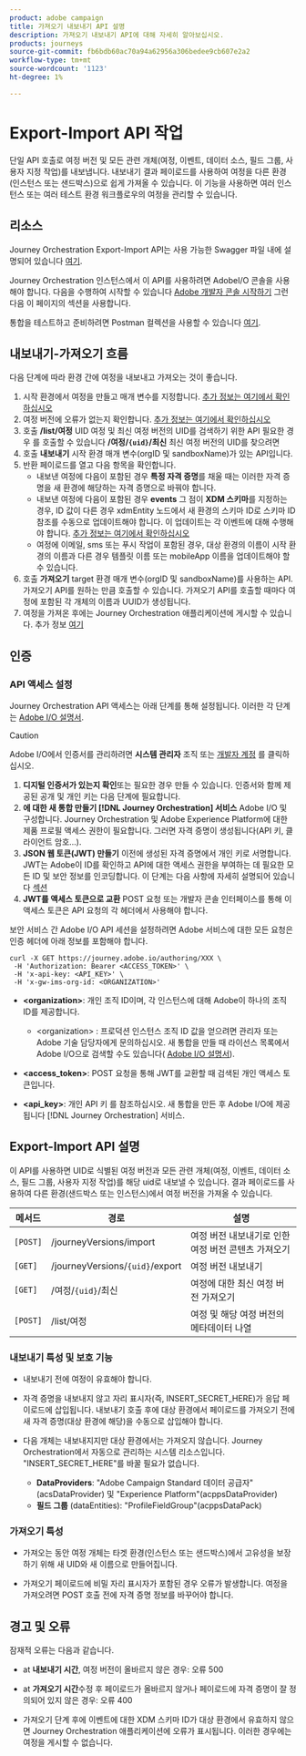 ```yaml
---
product: adobe campaign
title: 가져오기 내보내기 API 설명
description: 가져오기 내보내기 API에 대해 자세히 알아보십시오.
products: journeys
source-git-commit: fb6bdb60ac70a94a62956a306bedee9cb607e2a2
workflow-type: tm+mt
source-wordcount: '1123'
ht-degree: 1%

---
```



# Export-Import API 작업

단일 API 호출로 여정 버전 및 모든 관련 개체(여정, 이벤트, 데이터 소스, 필드 그룹, 사용자 지정 작업)를 내보냅니다. 내보내기 결과 페이로드를 사용하여 여정을 다른 환경(인스턴스 또는 샌드박스)으로 쉽게 가져올 수 있습니다.
이 기능을 사용하면 여러 인스턴스 또는 여러 테스트 환경 워크플로우의 여정을 관리할 수 있습니다.


## 리소스

Journey Orchestration Export-Import API는 사용 가능한 Swagger 파일 내에 설명되어 있습니다 [여기](https://adobedocs.github.io/JourneyAPI/docs/).

Journey Orchestration 인스턴스에서 이 API를 사용하려면 AdobeI/O 콘솔을 사용해야 합니다. 다음을 수행하여 시작할 수 있습니다 [Adobe 개발자 콘솔 시작하기](https://www.adobe.io/apis/experienceplatform/console/docs.html#!AdobeDocs/adobeio-console/master/getting-started.md) 그런 다음 이 페이지의 섹션을 사용합니다.

통합을 테스트하고 준비하려면 Postman 컬렉션을 사용할 수 있습니다 [여기](https://raw.githubusercontent.com/AdobeDocs/JourneyAPI/master/postman-collections/Journey-Orchestration_Export-import-API_postman-collection.json).


## 내보내기-가져오기 흐름

다음 단계에 따라 환경 간에 여정을 내보내고 가져오는 것이 좋습니다.

1. 시작 환경에서 여정을 만들고 매개 변수를 지정합니다. [추가 정보는 여기에서 확인하십시오](https://experienceleague.adobe.com/docs/journeys/using/building-journeys/about-journey-building/journey.html)
1. 여정 버전에 오류가 없는지 확인합니다. [추가 정보는 여기에서 확인하십시오](https://experienceleague.adobe.com/docs/journeys/using/building-journeys/testing-the-journey.html)
1. 호출 **/list/여정** UID 여정 및 최신 여정 버전의 UID를 검색하기 위한 API 필요한 경우 를 호출할 수 있습니다 **/여정/`{uid}`/최신** 최신 여정 버전의 UID를 찾으려면
1. 호출 **내보내기** 시작 환경 매개 변수(orgID 및 sandboxName)가 있는 API입니다.
1. 반환 페이로드를 열고 다음 항목을 확인합니다.
   * 내보낸 여정에 다음이 포함된 경우 **특정 자격 증명**&#x200B;를 채울 때는 이러한 자격 증명을 새 환경에 해당하는 자격 증명으로 바꿔야 합니다.
   * 내보낸 여정에 다음이 포함된 경우 **events** 그 점이 **XDM 스키마**&#x200B;를 지정하는 경우, ID 값이 다른 경우 xdmEntity 노드에서 새 환경의 스키마 ID로 스키마 ID 참조를 수동으로 업데이트해야 합니다. 이 업데이트는 각 이벤트에 대해 수행해야 합니다. [추가 정보는 여기에서 확인하십시오](https://experienceleague.adobe.com/docs/journeys/using/events-journeys/experience-event-schema.html)
   * 여정에 이메일, sms 또는 푸시 작업이 포함된 경우, 대상 환경의 이름이 시작 환경의 이름과 다른 경우 템플릿 이름 또는 mobileApp 이름을 업데이트해야 할 수 있습니다.
1. 호출 **가져오기** target 환경 매개 변수(orgID 및 sandboxName)를 사용하는 API. 가져오기 API를 원하는 만큼 호출할 수 있습니다. 가져오기 API를 호출할 때마다 여정에 포함된 각 개체의 이름과 UUID가 생성됩니다.
1. 여정을 가져온 후에는 Journey Orchestration 애플리케이션에 게시할 수 있습니다. 추가 정보 [여기](https://experienceleague.adobe.com/docs/journeys/using/building-journeys/publishing-the-journey.html)


## 인증

### API 액세스 설정

Journey Orchestration API 액세스는 아래 단계를 통해 설정됩니다. 이러한 각 단계는 [Adobe I/O 설명서](https://www.adobe.io/authentication/auth-methods.html#!AdobeDocs/adobeio-auth/master/AuthenticationOverview/ServiceAccountIntegration.md).

>[!CAUTION]
>
>Adobe I/O에서 인증서를 관리하려면 <b>시스템 관리자</b> 조직 또는 [개발자 계정](https://helpx.adobe.com/kr/enterprise/using/manage-developers.html) 를 클릭하십시오.

1. **디지털 인증서가 있는지 확인**&#x200B;또는 필요한 경우 만들 수 있습니다. 인증서와 함께 제공된 공개 및 개인 키는 다음 단계에 필요합니다.
1. **에 대한 새 통합 만들기 [!DNL Journey Orchestration] 서비스** Adobe I/O 및 구성합니다. Journey Orchestration 및 Adobe Experience Platform에 대한 제품 프로필 액세스 권한이 필요합니다. 그러면 자격 증명이 생성됩니다(API 키, 클라이언트 암호...).
1. **JSON 웹 토큰(JWT) 만들기** 이전에 생성된 자격 증명에서 개인 키로 서명합니다. JWT는 Adobe이 ID를 확인하고 API에 대한 액세스 권한을 부여하는 데 필요한 모든 ID 및 보안 정보를 인코딩합니다. 이 단계는 다음 사항에 자세히 설명되어 있습니다 [섹션](https://www.adobe.io/authentication/auth-methods.html#!AdobeDocs/adobeio-auth/master/JWT/JWT.md)
1. **JWT를 액세스 토큰으로 교환** POST 요청 또는 개발자 콘솔 인터페이스를 통해 이 액세스 토큰은 API 요청의 각 헤더에서 사용해야 합니다.

보안 서비스 간 Adobe I/O API 세션을 설정하려면 Adobe 서비스에 대한 모든 요청은 인증 헤더에 아래 정보를 포함해야 합니다.

```
curl -X GET https://journey.adobe.io/authoring/XXX \
 -H 'Authorization: Bearer <ACCESS_TOKEN>' \
 -H 'x-api-key: <API_KEY>' \
 -H 'x-gw-ims-org-id: <ORGANIZATION>'
```

* **&lt;organization>**: 개인 조직 ID이며, 각 인스턴스에 대해 Adobe이 하나의 조직 ID를 제공합니다.

   * &lt;organization> : 프로덕션 인스턴스
   조직 ID 값을 얻으려면 관리자 또는 Adobe 기술 담당자에게 문의하십시오. 새 통합을 만들 때 라이선스 목록에서 Adobe I/O으로 검색할 수도 있습니다( [Adobe I/O 설명서](https://www.adobe.io/authentication.html)).

* **&lt;access_token>**: POST 요청을 통해 JWT를 교환할 때 검색된 개인 액세스 토큰입니다.

* **&lt;api_key>**: 개인 API 키 를 참조하십시오. 새 통합을 만든 후 Adobe I/O에 제공됩니다 [!DNL Journey Orchestration] 서비스.



## Export-Import API 설명

이 API를 사용하면 UID로 식별된 여정 버전과 모든 관련 개체(여정, 이벤트, 데이터 소스, 필드 그룹, 사용자 지정 작업)를 해당 uid로 내보낼 수 있습니다.
결과 페이로드를 사용하여 다른 환경(샌드박스 또는 인스턴스)에서 여정 버전을 가져올 수 있습니다.

| 메서드 | 경로 | 설명 |
|---|---|---|
| `[POST]` | /journeyVersions/import | 여정 버전 내보내기로 인한 여정 버전 콘텐츠 가져오기 |
| `[GET]` | /journeyVersions/`{uid}`/export | 여정 버전 내보내기 |
| `[GET]` | /여정/`{uid}`/최신 | 여정에 대한 최신 여정 버전 가져오기 |
| `[POST]` | /list/여정 | 여정 및 해당 여정 버전의 메타데이터 나열 |


### 내보내기 특성 및 보호 기능

* 내보내기 전에 여정이 유효해야 합니다.

* 자격 증명을 내보내지 않고 자리 표시자(즉, INSERT_SECRET_HERE)가 응답 페이로드에 삽입됩니다.
내보내기 호출 후에 대상 환경에서 페이로드를 가져오기 전에 새 자격 증명(대상 환경에 해당)을 수동으로 삽입해야 합니다.

* 다음 개체는 내보내지지만 대상 환경에서는 가져오지 않습니다. Journey Orchestration에서 자동으로 관리하는 시스템 리소스입니다. &quot;INSERT_SECRET_HERE&quot;를 바꿀 필요가 없습니다.
   * **DataProviders**: &quot;Adobe Campaign Standard 데이터 공급자&quot;(acsDataProvider) 및 &quot;Experience Platform&quot;(acppsDataProvider)
   * **필드 그룹** (dataEntities): &quot;ProfileFieldGroup&quot;(acppsDataPack)



### 가져오기 특성

* 가져오는 동안 여정 개체는 타겟 환경(인스턴스 또는 샌드박스)에서 고유성을 보장하기 위해 새 UID와 새 이름으로 만들어집니다.

* 가져오기 페이로드에 비밀 자리 표시자가 포함된 경우 오류가 발생합니다. 여정을 가져오려면 POST 호출 전에 자격 증명 정보를 바꾸어야 합니다.

## 경고 및 오류

잠재적 오류는 다음과 같습니다.

* at **내보내기 시간**, 여정 버전이 올바르지 않은 경우: 오류 500

* at **가져오기 시간**&#x200B;수정 후 페이로드가 올바르지 않거나 페이로드에 자격 증명이 잘 정의되어 있지 않은 경우: 오류 400

* 가져오기 단계 후에 이벤트에 대한 XDM 스키마 ID가 대상 환경에서 유효하지 않으면 Journey Orchestration 애플리케이션에 오류가 표시됩니다. 이러한 경우에는 여정을 게시할 수 없습니다.